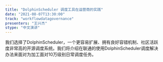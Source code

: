 ```yaml
---
title: "DolphinScheduler 调度工具在运营商的实践"
date: "2021-08-07T13:30:00" 
track: "workflowdatagovernance"
presenters: "王兴杰"
stype: "中文演讲"
---
```

我们选择了DolphinScheduler，一个更容易扩展、拥有良好容错机制、社区活跃度非常高的开源调度系统。我们将介绍在联通的使用DolphinScheduler调度解决办法来面对为加工面对10万级别日常调度任务。